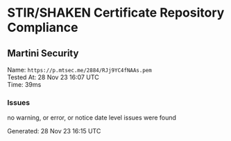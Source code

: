 # STIR/SHAKEN Certificate Repository Compliance

## Martini Security

Name: `https://p.mtsec.me/2884/RJj9YC4fNAAs.pem`\
Tested At: 28 Nov 23 16:07 UTC\
Time: 39ms

### Issues

no warning, or error, or notice date level issues were found

Generated: 28 Nov 23 16:15 UTC